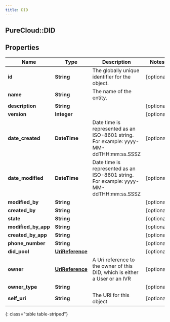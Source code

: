 ```yaml
---
title: DID
---
```

## PureCloud::DID

## Properties

|Name | Type | Description | Notes|
|------------ | ------------- | ------------- | -------------|
| **id** | **String** | The globally unique identifier for the object. | [optional] |
| **name** | **String** | The name of the entity. | |
| **description** | **String** |  | [optional] |
| **version** | **Integer** |  | [optional] |
| **date_created** | **DateTime** | Date time is represented as an ISO-8601 string. For example: yyyy-MM-ddTHH:mm:ss.SSSZ | [optional] |
| **date_modified** | **DateTime** | Date time is represented as an ISO-8601 string. For example: yyyy-MM-ddTHH:mm:ss.SSSZ | [optional] |
| **modified_by** | **String** |  | [optional] |
| **created_by** | **String** |  | [optional] |
| **state** | **String** |  | [optional] |
| **modified_by_app** | **String** |  | [optional] |
| **created_by_app** | **String** |  | [optional] |
| **phone_number** | **String** |  | [optional] |
| **did_pool** | [**UriReference**](UriReference.html) |  | [optional] |
| **owner** | [**UriReference**](UriReference.html) | A Uri reference to the owner of this DID, which is either a User or an IVR | [optional] |
| **owner_type** | **String** |  | [optional] |
| **self_uri** | **String** | The URI for this object | [optional] |
{: class="table table-striped"}


